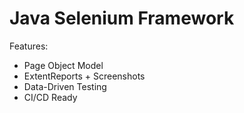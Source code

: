 # Java Selenium Framework
Features:
- Page Object Model
- ExtentReports + Screenshots
- Data-Driven Testing
- CI/CD Ready  